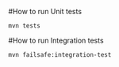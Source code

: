 #How to run Unit tests
```
mvn tests
```
#How to run Integration tests
```
mvn failsafe:integration-test
```
